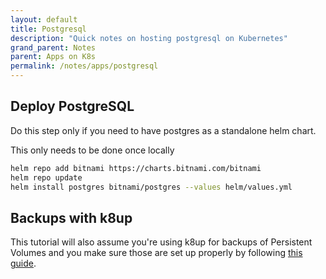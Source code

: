 ```yaml
---
layout: default
title: Postgresql
description: "Quick notes on hosting postgresql on Kubernetes"
grand_parent: Notes
parent: Apps on K8s
permalink: /notes/apps/postgresql
---
```


## Deploy PostgreSQL
Do this step only if you need to have postgres as a standalone helm chart.

This only needs to be done once locally
```bash
helm repo add bitnami https://charts.bitnami.com/bitnami
helm repo update
helm install postgres bitnami/postgres --values helm/values.yml
```

## Backups with k8up
This tutorial will also assume you're using k8up for backups of Persistent Volumes and you make sure those are set up properly by following [this guide](https://github.com/jessebot/k8s-backups-tutorial).
